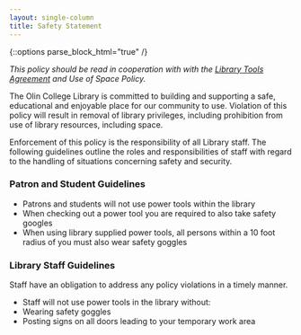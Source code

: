 ```yaml
---
layout: single-column
title: Safety Statement
---
```

{::options parse_block_html="true" /}


*This policy should be read in cooperation with with the [Library Tools Agreement](../policies_practices/library_tools_agreement) and Use of Space Policy.* 

The Olin College Library is committed to building and supporting a safe, educational and enjoyable place for our community to use. Violation of this policy will result in removal of library privileges, including prohibition from use of library resources, including space.

Enforcement of this policy is the responsibility of all Library staff. The following guidelines outline the roles and responsibilities of staff with regard to the handling of situations concerning safety and security.

### Patron and Student Guidelines

- Patrons and students will not use power tools within the library
- When checking out a power tool you are required to also take safety googles
- When using library supplied power tools, all persons within a 10 foot radius of you must also wear safety goggles



### Library Staff Guidelines

Staff have an obligation to address any policy violations in a timely manner.

- Staff will not use power tools in the library without:
- Wearing safety goggles
- Posting signs on all doors leading to your temporary work area